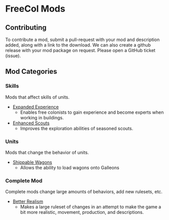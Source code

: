 FreeCol Mods
============

Contributing
------------

To contribute a mod, submit a pull-request with your mod and description added, along with a link to the download. We can also create a github release with your mod package on request. Please open a GitHub ticket (issue).

Mod Categories
--------------

### Skills
Mods that affect skills of units.

* [Expanded Experience](https://github.com/HighwayofLife/expandExperience)
  * Enables free colonists to gain experience and become experts when working in buildings.
* [Enhanced Scouts](https://github.com/HighwayofLife/enhancedScouts)
  * Improves the exploration abilities of seasoned scouts.

### Units
Mods that change the behavior of units.

* [Shippable Wagons](https://github.com/HighwayofLife/shippableWagons)
  * Allows the ability to load wagons onto Galleons

### Complete Mod
Complete mods change large amounts of behaviors, add new rulesets, etc.

* [Better Realism](https://github.com/HighwayofLife/BetterRealism)
  * Makes a large ruleset of changes in an attempt to make the game a bit more realistic, movement, production, and descriptions.

